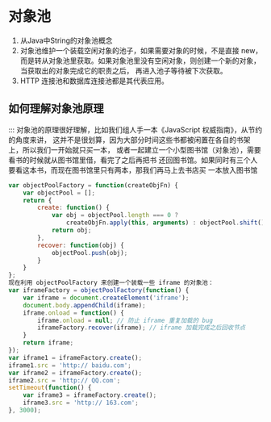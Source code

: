 # 对象池
1. 从Java中String的对象池概念
2. 对象池维护一个装载空闲对象的池子，如果需要对象的时候，不是直接 new，而是转从对象池里获取。如果对象池里没有空闲对象，则创建一个新的对象，当获取出的对象完成它的职责之后， 再进入池子等待被下次获取。
3. HTTP 连接池和数据库连接池都是其代表应用。

## 如何理解对象池原理

::: 对象池的原理很好理解，比如我们组人手一本《JavaScript 权威指南》，从节约的角度来讲，
这并不是很划算，因为大部分时间这些书都被闲置在各自的书架上，所以我们一开始就只买一本，
或者一起建立一个小型图书馆（对象池），需要看书的时候就从图书馆里借，看完了之后再把书
还回图书馆。如果同时有三个人要看这本书，而现在图书馆里只有两本，那我们再马上去书店买
一本放入图书馆

```javascript
var objectPoolFactory = function(createObjFn) {
    var objectPool = [];
    return {
        create: function() {
            var obj = objectPool.length === 0 ?
                createObjFn.apply(this, arguments) : objectPool.shift();
            return obj;
        },
        recover: function(obj) {
            objectPool.push(obj);
        }
    }
};
现在利用 objectPoolFactory 来创建一个装载一些 iframe 的对象池：
var iframeFactory = objectPoolFactory(function() {
    var iframe = document.createElement('iframe');
    document.body.appendChild(iframe);
    iframe.onload = function() {
        iframe.onload = null; // 防止 iframe 重复加载的 bug 
        iframeFactory.recover(iframe); // iframe 加载完成之后回收节点
    }
    return iframe;
});
var iframe1 = iframeFactory.create();
iframe1.src = 'http:// baidu.com';
var iframe2 = iframeFactory.create();
iframe2.src = 'http:// QQ.com';
setTimeout(function() {
    var iframe3 = iframeFactory.create();
    iframe3.src = 'http:// 163.com';
}, 3000);
```
